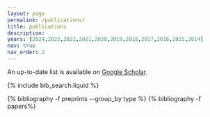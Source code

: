 ```yaml
---
layout: page
permalink: /publications/
title: publications
description:
years: [2024,2023,2022,2021,2020,2019,2018,2017,2016,2015,2014]
nav: true
nav_order: 2
---
```


<!-- _pages/publications.md -->

<!-- Bibsearch Feature -->


<p>An up-to-date list is available on <a href="https://scholar.google.com/citations?user=4RU_vSQAAAAJ" target="_blank" rel="noopener noreferrer">Google Scholar</a>.</p>
<div class="publications">

{% include bib_search.liquid %}


{% bibliography -f preprints --group_by type %}
{% bibliography -f papers%}



